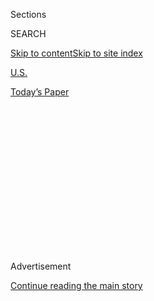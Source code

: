 <div id="app">

<div>

<div>

<div>

<div class="NYTAppHideMasthead css-1q2w90k e1suatyy0">

<div class="section css-ui9rw0 e1suatyy2">

<div class="css-eph4ug er09x8g0">

<div class="css-6n7j50">

</div>

<span class="css-1dv1kvn">Sections</span>

<div class="css-10488qs">

<span class="css-1dv1kvn">SEARCH</span>

</div>

[Skip to content](#site-content)[Skip to site
index](#site-index)

</div>

<div id="masthead-section-label" class="css-1wr3we4 eaxe0e00">

[U.S.](https://www.nytimes.com/section/us)

</div>

<div class="css-10698na e1huz5gh0">

</div>

</div>

<div id="masthead-bar-one" class="section hasLinks css-15hmgas e1csuq9d3">

<div class="css-uqyvli e1csuq9d0">

</div>

<div class="css-1uqjmks e1csuq9d1">

</div>

<div class="css-9e9ivx">

[](https://myaccount.nytimes.com/auth/login?response_type=cookie&client_id=vi)

</div>

<div class="css-1bvtpon e1csuq9d2">

[Today’s
Paper](https://www.nytimes.com/section/todayspaper)

</div>

</div>

</div>

</div>

<div data-aria-hidden="false">

<div id="site-content" data-role="main">

<div>

<div class="css-1aor85t" style="opacity:0.000000001;z-index:-1;visibility:hidden">

<div class="css-1hqnpie">

<div class="css-epjblv">

<span class="css-17xtcya">[U.S.](/section/us)</span><span class="css-x15j1o">|</span><span class="css-fwqvlz">Protesters
Gain Victory in Fight Over Dakota Access Oil
Pipeline</span>

</div>

<div class="css-k008qs">

<div class="css-1iwv8en">

<span class="css-18z7m18"></span>

<div>

</div>

</div>

<span class="css-1n6z4y">https://nyti.ms/2h36z1y</span>

<div class="css-1705lsu">

<div class="css-4xjgmj">

<div class="css-4skfbu" data-role="toolbar" data-aria-label="Social Media Share buttons, Save button, and Comments Panel with current comment count" data-testid="share-tools">

  - 
  - 
  - 
  - 
    
    <div class="css-6n7j50">
    
    </div>

  - 
  - 

</div>

</div>

</div>

</div>

</div>

</div>

<div class="css-13pd83m">

</div>

<div id="top-wrapper" class="css-1sy8kpn">

<div id="top-slug" class="css-l9onyx">

Advertisement

</div>

[Continue reading the main
story](#after-top)

<div class="ad top-wrapper" style="text-align:center;height:100%;display:block;min-height:250px">

<div id="top" class="place-ad" data-position="top" data-size-key="top">

</div>

</div>

<div id="after-top">

</div>

</div>

<div id="sponsor-wrapper" class="css-1hyfx7x">

<div id="sponsor-slug" class="css-19vbshk">

Supported by

</div>

[Continue reading the main
story](#after-sponsor)

<div id="sponsor" class="ad sponsor-wrapper" style="text-align:center;height:100%;display:block">

</div>

<div id="after-sponsor">

</div>

</div>

<div class="css-1vkm6nb ehdk2mb0">

# Protesters Gain Victory in Fight Over Dakota Access Oil Pipeline

</div>

![<span class="css-16f3y1r e13ogyst0">People who protested against the
Dakota Access Pipeline celebrated progress on Monday but acknowledged
that the fight is not yet
over.</span><span class="css-cch8ym"><span class="css-1dv1kvn">Credit</span><span class="css-cnj6d5 e1z0qqy90" itemprop="copyrightHolder"><span class="css-1ly73wi e1tej78p0">Credit...</span><span>Alyssa
Schukar for The New York
Times</span></span></span>](https://static01.nyt.com/images/2016/12/05/us/05dakota-2/05dakota-2-videoSixteenByNineJumbo1600.jpg)

<div class="css-xt80pu e12qa4dv0">

<div class="css-18e8msd">

<div class="css-vp77d3 epjyd6m0">

<div class="css-1baulvz">

By [<span class="css-1baulvz" itemprop="name">Jack
Healy</span>](https://www.nytimes.com/by/jack-healy) and
[<span class="css-1baulvz last-byline" itemprop="name">Nicholas
Fandos</span>](https://www.nytimes.com/by/nicholas-fandos)

</div>

</div>

  - Dec. 4,
    2016

  - 
    
    <div class="css-4xjgmj">
    
    <div class="css-d8bdto" data-role="toolbar" data-aria-label="Social Media Share buttons, Save button, and Comments Panel with current comment count" data-testid="share-tools">
    
      - 
      - 
      - 
      - 
        
        <div class="css-6n7j50">
        
        </div>
    
      - 
      - 
    
    </div>
    
    </div>

</div>

</div>

<div class="section meteredContent css-1r7ky0e" name="articleBody" itemprop="articleBody">

<div class="css-1fanzo5 StoryBodyCompanionColumn">

<div class="css-53u6y8">

CANNON BALL, N.D. — The Standing Rock Sioux Tribe won a major victory on
Sunday in its battle to block an oil pipeline being built near its
reservation when the Department of the Army announced that it would not
allow the pipeline to be drilled under a dammed section of the Missouri
River.  

The Army said it would look for alternative routes for the $3.7 billion
[Dakota Access
pipeline](https://www.nytimes.com/2020/07/06/us/dakota-access-pipeline.html).
Construction of the route a half-mile from the Standing Rock Sioux
reservation has become a global flash point for environmental and
indigenous activism, drawing thousands of people out here to a sprawling
prairie camp of tents, tepees and yurts.

“The best way to complete that work responsibly and expeditiously is to
explore alternate routes for the pipeline crossing,” Jo-Ellen Darcy, the
Army’s assistant secretary for civil works, said in a statement. The
move could presage a lengthy environmental review that has the potential
to block the pipeline’s construction for months or years.

</div>

</div>

<div class="css-1fanzo5 StoryBodyCompanionColumn">

<div class="css-53u6y8">

But it was unclear how durable the government’s decision would be.
Sunday’s announcement came in the dwindling days of the Obama
administration, which revealed in November that the [Army Corps of
Engineers](http://topics.nytimes.com/top/reference/timestopics/organizations/a/army_corps_of_engineers/index.html?inline1=nyt%2Dorg "More articles about Army Corps of Engineers, U.S.")
was [considering an alternative
route](http://www.nytimes.com/2016/11/03/us/president-obama-says-engineers-considering-alternate-route-for-dakota-pipeline.html).
The Corps of Engineers is part of the Department of the
Army.

</div>

</div>

<div class="css-1sngw6j">

[](https://www.nytimes.com/interactive/2016/11/23/us/dakota-access-pipeline-protest-map.html)

<div class="css-1eoytci">

![](https://static01.nyt.com/images/2016/11/23/us/dakota-access-pipeline-1479877294784/dakota-access-pipeline-1479877294784-thumbLarge.jpg)

</div>

<div class="css-1rha1bf">

## The Conflicts Along 1,172 Miles of the Dakota Access Pipeline

A detailed map showing the Dakota Access Pipeline, the site of months of
clashes near the Standing Rock Sioux Reservation in North Dakota.

</div>

</div>

<div class="css-1fanzo5 StoryBodyCompanionColumn">

<div class="css-53u6y8">

President-elect Donald J. Trump, however, has taken a different view of
the project and said as recently as last week that he supported
finishing the 1,170-mile pipeline, which crosses four states and is
almost complete.

Though the Army’s decision calls for an environmental study of
alternative routes, the Trump administration could ultimately decide to
allow the original, contested route. Representatives for Mr. Trump’s
transition team did not immediately respond to requests for comment.

Mr. Trump owns stock in the company building the pipeline, Energy
Transfer Partners, but he has said that his support has nothing to do
with his investment.

There was no immediate response from Energy Transfer Partners, but its
chief executive, Kelcy Warren, has said that the company was unwilling
to reroute the pipeline, which is intended to transport as much as
550,000 barrels of oil a day from the oil fields of western North Dakota
to a terminal in Illinois.

</div>

</div>

<div class="css-1fanzo5 StoryBodyCompanionColumn">

<div class="css-53u6y8">

Reaction was swift on both sides, with environmental groups like
Greenpeace praising the decision. “The water protectors have done it,” a
Greenpeace spokeswoman, Lilian Molina, said. “This is a monumental
victory in the fight to protect indigenous rights and sovereignty.”

</div>

</div>

<div class="css-79elbk" data-testid="photoviewer-wrapper">

<div class="css-z3e15g" data-testid="photoviewer-wrapper-hidden">

</div>

<div class="css-1a48zt4 ehw59r15" data-testid="photoviewer-children">

![<span class="css-16f3y1r e13ogyst0" data-aria-hidden="true">Theresa
Sandoval, of the Red Willow Tribe in northern New Mexico, bringing
firewood back to her North Dakota camp early Sunday
morning.</span><span class="css-cnj6d5 e1z0qqy90" itemprop="copyrightHolder"><span class="css-1ly73wi e1tej78p0">Credit...</span><span>Alyssa
Schukar for The New York
Times</span></span>](https://static01.nyt.com/images/2016/12/05/us/05dakota1/05dakota1-articleInline.jpg?quality=75&auto=webp&disable=upscale)

</div>

</div>

<div class="css-1fanzo5 StoryBodyCompanionColumn">

<div class="css-53u6y8">

But Craig Stevens, a spokesman for the MAIN Coalition, a
pro-infrastructure group, condemned the move as “a purely political
decision that flies in the face of common sense and the rule of law.”

“Unfortunately, it’s not surprising that the president would, again, use
executive fiat in an attempt to enhance his legacy among the extreme
left,” Mr. Stevens said in a statement. “With President-elect Trump set
to take office in 47 days, we are hopeful that this is not the final
word on the Dakota Access Pipeline.”

Representative Kevin Cramer, Republican of North Dakota and a Trump
supporter, called Sunday’s decision a “chilling signal to others who
want to build infrastructure in this country.”

“I can’t wait for the adults to be in charge on Jan. 20,” Mr. Cramer
said, referring to Mr. Trump’s inauguration.

Still, the announcement set off whoops of joy inside the Oceti Sakowin
camp. Tribal members paraded through the camp on horseback, jubilantly
beating drums and gathering around a fire at the center of the camp.
Tribal elders celebrated what they said was the validation of months of
prayer and protest.

</div>

</div>

![<span class="css-16f3y1r e13ogyst0">Stand in a drum circle at the
Oceti Sakowin camp just after the Army announced on Sunday that it would
explore alternative routes for the Dakota Access
pipeline.</span><span class="css-cch8ym"><span class="css-1dv1kvn">Credit</span><span class="css-cnj6d5 e1z0qqy90" itemprop="copyrightHolder"><span class="css-1ly73wi e1tej78p0">Credit...</span><span>Alyssa
Schukar for The New York Times. Technology by
Samsung.</span></span></span>](https://static01.nyt.com/images/2016/12/05/us/360-pipelineblock/360-pipelineblock-videoSixteenByNineJumbo1600.jpg)

<div class="css-1fanzo5 StoryBodyCompanionColumn">

<div class="css-53u6y8">

“It’s wonderful,” Dave Archambault II, the Standing Rock tribal
chairman, [told cheering
supporters](http://www.nytimes.com/2016/12/03/us/standing-rock-pipeline-protest-north-dakota.html)
who stood in the melting snow on a mild North Dakota afternoon. “You all
did that. Your presence has brought the attention of the world.”

The decision, he said, meant that people no longer had to stay at the
camp during North Dakota’s brutal winter. The Corps of Engineers, which
manages the land, had [ordered it to be
closed](http://www.nytimes.com/2016/11/26/us/dakota-pipeline-protest.html),
but the thousands of protesters had built yurts, tepees and bunkhouses
and vowed to hunker down.

“It’s time now that we move forward,” Mr. Archambault said. “We don’t
have to stand and endure this hard winter. We can spend the winter with
our families.”

Law enforcement officials and non-Native ranchers in this conservative,
heavily white part of North Dakota would like little more than to see
the [thousands of protesters return
home](http://www.nytimes.com/2016/09/14/us/north-dakota-pipeline-protests.html).
The sheriff has called the demonstrations an unlawful protest, and
officials have characterized the demonstrators as rioters who have
intimidated ranchers and threatened and attacked law enforcement —
charges that protest leaders deny.

But on Sunday, several campers said [they were not going
anywhere](http://www.nytimes.com/2016/10/11/us/tribes-protest-oil-pipeline-north-dakota.html).
They said that there were too many uncertainties surrounding the Army’s
decision, and that they had dedicated too much time and emotion to this
fight to leave now.

</div>

</div>

<div class="css-1fanzo5 StoryBodyCompanionColumn">

<div class="css-53u6y8">

Federal and state regulators had issued the pipeline the necessary
permits to proceed, but the Corps of Engineers had not yet granted it a
final easement to drill under a stretch of the Missouri River called
Lake Oahe.

The Standing Rock Sioux had objected to the pipeline’s path so close to
the source of their drinking water, and said any spill could poison
water supplies for them and other reservations and cities downstream.
They also said the pipeline’s route through what are now privately owned
ranches bordering the river crossed through sacred ancestral lands.

News of the government’s denial came after the size of the camp had
swelled with hundreds, perhaps thousands, of Native and non-Native
veterans who had arrived to support the tribe. As word spread, people
who had camped out here for months, sometimes in bitterly cold
temperatures, and who had clashed violently with local law enforcement,
linked arms and cheered and cried.

They screamed, “Mni wiconi\!” — the movement’s rallying cry — which
means “Water is life.”

Jon Eagle Sr., a member of the Standing Rock Tribe, said the
announcement was a vindication for the thousands who had traveled here,
and for the multitudes who had rallied to the tribe’s fight on social
media or donated. Millions of dollars in donations and goods have flowed
into the camps for months as the tribe’s fight and the scenes of
protesters being tear-gassed and [sprayed with freezing
water](http://www.nytimes.com/2016/11/21/us/dakota-access-pipeline-protesters-police.html)
stirred outrage on social media. (Law enforcement officials have
insisted the entire time that they have acted responsibly and with
restraint.)

“I don’t know quite how to put into words how proud I am of our people,”
Mr. Eagle said. “And I mean our people. I don’t just mean the indigenous
people of this continent. I mean all the people who came to stand with
us. And it’s a beautiful day. It’s a powerful day.”

Ken Many Wounds, who has served as a tribal liaison to express concerns
and questions to law enforcement, said he had been standing by the
camp’s main fire — one that is tended constantly — when he heard the
news from the tribal chairman’s wife. He said he did not believe it at
first.

“I hugged her, I cried,” he said. “Our prayers have been answered. A lot
of people didn’t believe that prayer was going to be the answer. But our
people stayed together. In our hearts, we knew.”

</div>

</div>

</div>

<div>

</div>

<div>

</div>

<div>

</div>

<div>

<div id="bottom-wrapper" class="css-1ede5it">

<div id="bottom-slug" class="css-l9onyx">

Advertisement

</div>

[Continue reading the main
story](#after-bottom)

<div id="bottom" class="ad bottom-wrapper" style="text-align:center;height:100%;display:block;min-height:90px">

</div>

<div id="after-bottom">

</div>

</div>

</div>

</div>

</div>

## Site Index

<div>

</div>

## Site Information Navigation

  - [© <span>2020</span> <span>The New York Times
    Company</span>](https://help.nytimes.com/hc/en-us/articles/115014792127-Copyright-notice)

<!-- end list -->

  - [NYTCo](https://www.nytco.com/)
  - [Contact
    Us](https://help.nytimes.com/hc/en-us/articles/115015385887-Contact-Us)
  - [Work with us](https://www.nytco.com/careers/)
  - [Advertise](https://nytmediakit.com/)
  - [T Brand Studio](http://www.tbrandstudio.com/)
  - [Your Ad
    Choices](https://www.nytimes.com/privacy/cookie-policy#how-do-i-manage-trackers)
  - [Privacy](https://www.nytimes.com/privacy)
  - [Terms of
    Service](https://help.nytimes.com/hc/en-us/articles/115014893428-Terms-of-service)
  - [Terms of
    Sale](https://help.nytimes.com/hc/en-us/articles/115014893968-Terms-of-sale)
  - [Site
    Map](https://spiderbites.nytimes.com)
  - [Help](https://help.nytimes.com/hc/en-us)
  - [Subscriptions](https://www.nytimes.com/subscription?campaignId=37WXW)

</div>

</div>

</div>

</div>
